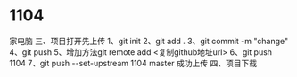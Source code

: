 # 1104
家电脑
三、项目打开先上传
1、git init
2、git add .
3、git commit -m "change"
4、git push
5、增加方法git remote add <name1104> <复制github地址url>
6、git push 1104
7、git push --set-upstream 1104 master  成功上传
四、项目下载
